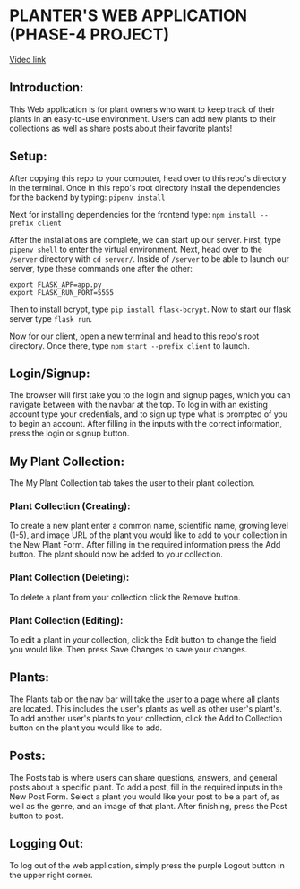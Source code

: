 # PLANTER'S WEB APPLICATION (PHASE-4 PROJECT)
[Video link](https://youtu.be/huTaXB_g_lI)

## Introduction:
This Web application is for plant owners who want to keep track of their plants in an easy-to-use environment. Users can add new plants to their collections as well as share posts about their favorite plants!

## Setup:
After copying this repo to your computer, head over to this repo's directory in the terminal. Once in this repo's root directory install the dependencies for the backend by typing:
`pipenv install`

Next for installing dependencies for the frontend type:
`npm install --prefix client`

After the installations are complete, we can start up our server. First, type `pipenv shell` to enter the virtual environment. Next, head over to the `/server` directory with `cd server/`. Inside of `/server` to be able to launch our server, type these commands one after the other:
```
export FLASK_APP=app.py
export FLASK_RUN_PORT=5555
```

Then to install bcrypt, type `pip install flask-bcrypt`. Now to start our flask server type `flask run`.

Now for our client, open a new terminal and head to this repo's root directory. Once there, type `npm start --prefix client` to launch.

## Login/Signup:
The browser will first take you to the login and signup pages, which you can navigate between with the navbar at the top. To log in with an existing account type your credentials, and to sign up type what is prompted of you to begin an account. After filling in the inputs with the correct information, press the login or signup button.

## My Plant Collection:
The My Plant Collection tab takes the user to their plant collection. 

### Plant Collection (Creating):
To create a new plant enter a common name, scientific name, growing level (1-5), and image URL of the plant you would like to add to your collection in the New Plant Form. After filling in the required information press the Add button. The plant should now be added to your collection.

### Plant Collection (Deleting):
To delete a plant from your collection click the Remove button.

### Plant Collection (Editing):
To edit a plant in your collection, click the Edit button to change the field you would like. Then press Save Changes to save your changes.

## Plants:
The Plants tab on the nav bar will take the user to a page where all plants are located. This includes the user's plants as well as other user's plant's. To add another user's plants to your collection, click the Add to Collection button on the plant you would like to add.

## Posts:
The Posts tab is where users can share questions, answers, and general posts about a specific plant. To add a post, fill in the required inputs in the New Post Form. Select a plant you would like your post to be a part of, as well as the genre, and an image of that plant. After finishing, press the Post button to post.

## Logging Out:
To log out of the web application, simply press the purple Logout button in the upper right corner.
